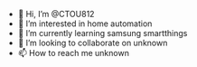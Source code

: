 - 👋 Hi, I’m @CTOU812
- 👀 I’m interested in home automation
- 🌱 I’m currently learning  samsung smartthings
- 💞️ I’m looking to collaborate on unknown 
- 📫 How to reach me  unknown

<!---
CTOU812/CTOU812 is a ✨ special ✨ repository because its `README.md` (this file) appears on your GitHub profile.
You can click the Preview link to take a look at your changes.
--->
